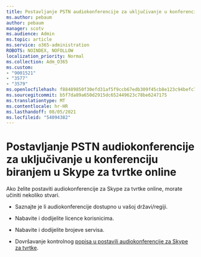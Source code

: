 ```yaml
---
title: Postavljanje PSTN audiokonferencije za uključivanje u konferenciju biranjem u Skype za tvrtke online
ms.author: pebaum
author: pebaum
manager: scotv
ms.audience: Admin
ms.topic: article
ms.service: o365-administration
ROBOTS: NOINDEX, NOFOLLOW
localization_priority: Normal
ms.collection: Adm_O365
ms.custom:
- "9001521"
- "3577"
- "3579"
ms.openlocfilehash: f88489850f30efd31af5f9ccb67edb309f45cb8e123c94befc70fdd72ee98450
ms.sourcegitcommit: b5f7da89a650d2915dc652449623c78be6247175
ms.translationtype: MT
ms.contentlocale: hr-HR
ms.lasthandoff: 08/05/2021
ms.locfileid: "54094382"
---
```

# <a name="setup-pstn-dial-in-audio-conferencing-in-skype-for-business-online"></a>Postavljanje PSTN audiokonferencije za uključivanje u konferenciju biranjem u Skype za tvrtke online

Ako želite postaviti audiokonferencije za Skype za tvrtke online, morate učiniti nekoliko stvari. 

- Saznajte je li audiokonferencije dostupno u vašoj državi/regiji.

- Nabavite i dodijelite licence korisnicima.

- Nabavite i dodijelite brojeve servisa.

- Dovršavanje kontrolnog [popisa u postavili audiokonferencije za Skype za tvrtke](https://docs.microsoft.com/SkypeForBusiness/audio-conferencing-in-office-365/set-up-audio-conferencing).
